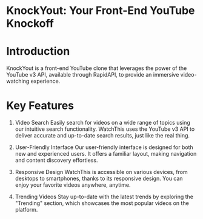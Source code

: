 # KnockYout: Your Front-End YouTube Knockoff

# Introduction
KnockYout is a front-end YouTube clone that leverages the power of the YouTube v3 API, available through RapidAPI, to provide an immersive video-watching experience.

# Key Features
1. Video Search
Easily search for videos on a wide range of topics using our intuitive search functionality. WatchThis uses the YouTube v3 API to deliver accurate and up-to-date search results, just like the real thing.

2. User-Friendly Interface
Our user-friendly interface is designed for both new and experienced users. It offers a familiar layout, making navigation and content discovery effortless.

3. Responsive Design
WatchThis is accessible on various devices, from desktops to smartphones, thanks to its responsive design. You can enjoy your favorite videos anywhere, anytime.

4. Trending Videos
Stay up-to-date with the latest trends by exploring the "Trending" section, which showcases the most popular videos on the platform.
